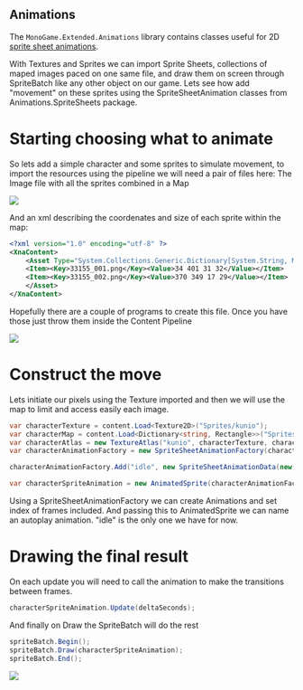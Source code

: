 ## Animations

The `MonoGame.Extended.Animations` library contains classes useful for 2D [sprite sheet animations](MonoGame.Extended.Animation/Animated-Sprites.md).


With Textures and Sprites we can import Sprite Sheets, collections of maped images paced on one same file, and draw them on screen through SpriteBatch like any other object on our game. Lets see how add "movement" on these sprites using the SpriteSheetAnimation classes from Animations.SpriteSheets package.

# Starting choosing what to animate
So lets add a simple character and some sprites to simulate movement, to import the resources using the pipeline we will need a pair of files here:
The Image file with all the sprites combined in a Map

![](http://i.imgur.com/gVfkoF2.png)

And an xml describing the coordenates and size of each sprite within the map:

```xml
<?xml version="1.0" encoding="utf-8" ?>
<XnaContent>
    <Asset Type="System.Collections.Generic.Dictionary[System.String, Microsoft.Xna.Framework.Rectangle]">
	<Item><Key>33155_001.png</Key><Value>34 401 31 32</Value></Item>
	<Item><Key>33155_002.png</Key><Value>370 349 17 29</Value></Item>
    </Asset>
</XnaContent>
```

Hopefully there are a couple of programs to create this file. Once you have those just throw them inside the Content Pipeline

![](http://i.imgur.com/hEhyOKh.png)

# Construct the move
Lets initiate our pixels using the Texture imported and then we will use the map to limit and access easily each image.

```csharp
var characterTexture = content.Load<Texture2D>("Sprites/kunio");
var characterMap = content.Load<Dictionary<string, Rectangle>>("Sprites/kunioMap");
var characterAtlas = new TextureAtlas("kunio", characterTexture, characterMap);
var characterAnimationFactory = new SpriteSheetAnimationFactory(characterAtlas);

characterAnimationFactory.Add("idle", new SpriteSheetAnimationData(new[] { 0, 1 }, isLooping: true));

var characterSpriteAnimation = new AnimatedSprite(characterAnimationFactory,"idle");
```

Using a SpriteSheetAnimationFactory we can create Animations and set index of frames included. And passing this to AnimatedSprite we can name an autoplay animation. "idle" is the only one we have for now.

# Drawing the final result
On each update you will need to call the animation to make the transitions between frames.

```csharp
characterSpriteAnimation.Update(deltaSeconds);
```

And finally on Draw the SpriteBatch will do the rest

```csharp
spriteBatch.Begin();
spriteBatch.Draw(characterSpriteAnimation);
spriteBatch.End();
```

![](http://i.imgur.com/MhEocnH.gif)
